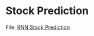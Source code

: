 Stock Prediction
=======================

File: [RNN Stock Prediction](./rnn-stock-prediction.ipynb)